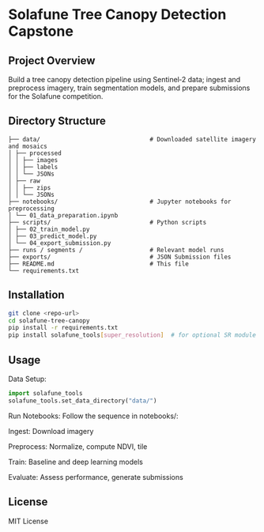 # Solafune Tree Canopy Detection Capstone

## Project Overview  
Build a tree canopy detection pipeline using Sentinel‑2 data; ingest and preprocess imagery, train segmentation models, and prepare submissions for the Solafune competition.

## Directory Structure  
```
├── data/                               # Downloaded satellite imagery and mosaics
│ ├── processed
│ │ ├── images
│ │ ├── labels
│ │ └── JSONs
│ ├── raw
│ │ ├── zips
│ │ └── JSONs
├── notebooks/                          # Jupyter notebooks for preprocessing
│ └── 01_data_preparation.ipynb
├── scripts/                            # Python scripts
│ ├── 02_train_model.py
│ ├── 03_predict_model.py
│ └── 04_export_submission.py
├── runs / segments /                   # Relevant model runs
├── exports/                            # JSON Submission files
├── README.md                           # This file
└── requirements.txt
```


## Installation  
```bash
git clone <repo-url>
cd solafune-tree-canopy
pip install -r requirements.txt
pip install solafune_tools[super_resolution]  # for optional SR module
```

## Usage
Data Setup:

``` python
import solafune_tools
solafune_tools.set_data_directory("data/")
```

Run Notebooks: Follow the sequence in notebooks/:

Ingest: Download imagery

Preprocess: Normalize, compute NDVI, tile

Train: Baseline and deep learning models

Evaluate: Assess performance, generate submissions

## License
MIT License


